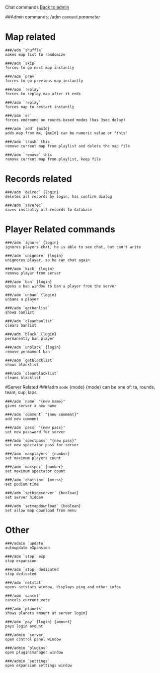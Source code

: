 ﻿Chat commands
[Back to admin](admin_chat.md)<br>

##Admin commands: /adm `command` _parameter_

# Map related
    ###/adm `shuffle`
    makes map list to randomize

    ###/adm `skip`
	forces to go next map instantly

    ###/adm `prev`
	forces to go previous map instantly

    ###/adm `replay`
	forces to replay map after it ends

	###/adm `replay`
    forces map to restart instantly

    ###/adm `er`
    forces endround on rounds-based modes (has 3sec delay)

    ###/adm `add` {mxId}
	adds map from mx, {mxId} can be numeric value or "this"

	###/adm `trash` this
    remove current map from playlist and delete the map file

	###/adm `remove` this
    remove current map from playlist, keep file

# Records related
	###/adm `delrec` {login}
	deletes all records by login, has confirm dialog

	###/adm `saverec`
    saves instantly all records to database

# Player Related commands
    ###/adm `ignore` {login}
	ignores players chat, he is able to see chat, but can't write

	###/adm `unignore` {login}
	unignores player, so he can chat again

	###/adm `kick` {login}
	remove player from server

	###/adm `ban` {login}
	opens a ban window to ban a player from the server

	###/adm `unban` {login}
	unbans a player

	###/adm `getbanlist`
	shows banlist

	###/adm `cleanbanlist`
	clears banlist

	###/adm `black` {login}
	permanently ban player

	###/adm `unblack` {login}
	remove permanent ban

	###/adm `getblacklist`
	shows blacklist

	###/adm `cleanblacklist`
	cleans blacklist

#Server Related
    ###/adm `mode` {mode}
	{mode} can be one of: ta, rounds, team, cup, laps

	###/adm `name` "{new name}"
	gives server a new name

	###/adm `comment` "{new comment}"
	add new comment

	###/adm `pass` "{new pass}"
	set new password for server

	###/adm `spectpass` "{new pass}"
	set new spectator pass for server

	###/adm `maxplayers` {number}
	set maximum players count

	###/adm `maxspec` {number}
	set maximum spectator count

	###/adm `chattime` {mm:ss}
	set podium time

	###/adm `sethideserver` {boolean}
	set server hidden

	###/adm `setmapdownload` {boolean}
	set allow map download from menu

# Other
    ###/admin `update`
    autoupdate eXpansion

	###/adm `stop` exp
	stop expansion

	###/adm `stop` dedicated
    stop dedicated

    ###/adm `netstat`
    opens netstats window, displays ping and other infos

    ###/adm `cancel`
    cancels current vote

	###/adm `planets`
	shows planets amount at server login}

	###/adm `pay` {login} {amount}
	pays login amount

    ###/admin `server`
    open control panel window

    ###/admin `plugins`
    open pluginsmanager window

    ###/admin `settings`
    open eXpansion settings window

